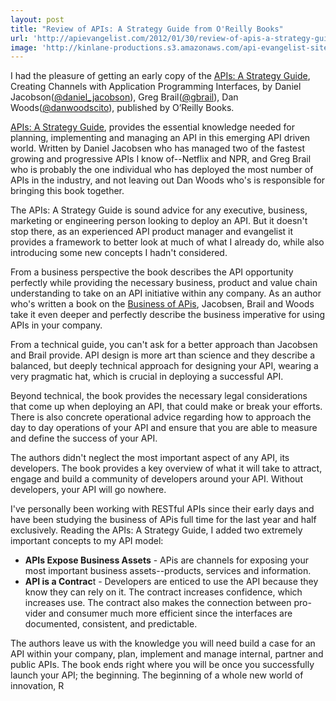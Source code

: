 ```yaml
---
layout: post
title: "Review of APIs: A Strategy Guide from O'Reilly Books"
url: 'http://apievangelist.com/2012/01/30/review-of-apis-a-strategy-guide-from-oreilly-books/'
image: 'http://kinlane-productions.s3.amazonaws.com/api-evangelist-site/blog/apis-a-strategy-guide.png'
---
```


[<img class="c1" src="http://kinlane-productions.s3.amazonaws.com/api-evangelist/books/apis-a-strategy-guide.png" alt="" align="right" />][1]

I had the pleasure of getting an early copy of the [APIs: A Strategy Guide][1], Creating Channels with Application Programming Interfaces, by Daniel Jacobson([@daniel_jacobson][2]), Greg Brail([@gbrail][3]), Dan Woods([@danwoodscito][4]), published by O’Reilly Books.

[APIs: A Strategy Guide][1], provides the essential knowledge needed for planning, implementing and managing an API in this emerging API driven world. Written by Daniel Jacobsen who has managed two of the fastest growing and progressive APIs I know of--Netflix and NPR, and Greg Brail who is probably the one individual who has deployed the most number of APIs in the industry, and not leaving out Dan Woods who's is responsible for bringing this book together.

The APIs: A Strategy Guide is sound advice for any executive, business, marketing or engineering person looking to deploy an API. But it doesn't stop there, as an experienced API product manager and evangelist it provides a framework to better look at much of what I already do, while also introducing some new concepts I hadn't considered.

From a business perspective the book describes the API opportunity perfectly while providing the necessary business, product and value chain understanding to take on an API initiative within any company. As an author who's written a book on the [Business of APis][5], Jacobsen, Brail and Woods take it even deeper and perfectly describe the business imperative for using APIs in your company.

From a technical guide, you can't ask for a better approach than Jacobsen and Brail provide. API design is more art than science and they describe a balanced, but deeply technical approach for designing your API, wearing a very pragmatic hat, which is crucial in deploying a successful API.

Beyond technical, the book provides the necessary legal considerations that come up when deploying an API, that could make or break your efforts. There is also concrete operational advice regarding how to approach the day to day operations of your API and ensure that you are able to measure and define the success of your API.

The authors didn't neglect the most important aspect of any API, its developers. The book provides a key overview of what it will take to attract, engage and build a community of developers around your API. Without developers, your API will go nowhere.

I've personally been working with RESTful APIs since their early days and have been studying the business of APis full time for the last year and half exclusively. Reading the APIs: A Strategy Guide, I added two extremely important concepts to my API model:

  * **APIs Expose Business Assets** \- APis are channels for exposing your most important business assets--products, services and information.
  * **API is a Contrac**t - Developers are enticed to use the API because they know they can rely on it. The contract increases confidence, which increases use. The contract also makes the connection between pro-vider and consumer much more efficient since the interfaces are documented, consistent, and predictable.

The authors leave us with the knowledge you will need build a case for an API within your company, plan, implement and manage internal, partner and public APIs. The book ends right where you will be once you successfully launch your API; the beginning. The beginning of a whole new world of innovation, R

   [1]: http://shop.oreilly.com/product/0636920021223.do
   [2]: https://twitter.com/#!/daniel_jacobson
   [3]: https://twitter.com/#!/gbrail
   [4]: https://twitter.com/#!/danwoodscito
   [5]: /business_of_apis.php (Business of APIs)
